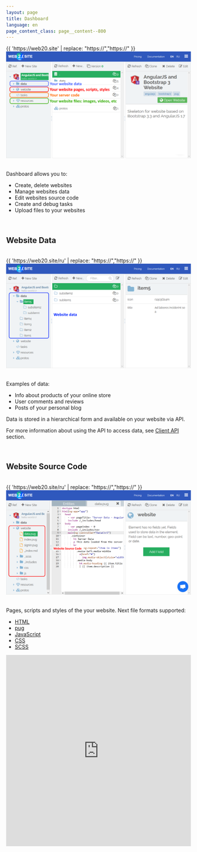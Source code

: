 ```yaml
---
layout: page
title: Dashboard
language: en
page_content_class: page__content--800
---
```


<div class="safari">
    <div class="safari__header">
        <div class="safari__buttons">
            <div class="safari__button safari__button--red"></div>
            <div class="safari__button safari__button--orange"></div>
            <div class="safari__button safari__button--green"></div>
        </div>
        <div class="safari__address_bar">
            <div class="safari__url">{{ 'https://web20.site' | replace: "https://","<span class='safari__url__https'>https://</span>" }}</div>
        </div>
    </div>
    <img class="safari__img" src="/images/docs/dashboard/intro.png" />
</div>

<br>

Dashboard allows you to:
- Create, delete websites
- Manage websites data
- Edit websites source code
- Create and debug tasks
- Upload files to your websites

<br>

## Website Data

<br>

<div class="safari">
    <div class="safari__header">
        <div class="safari__buttons">
            <div class="safari__button safari__button--red"></div>
            <div class="safari__button safari__button--orange"></div>
            <div class="safari__button safari__button--green"></div>
        </div>
        <div class="safari__address_bar">
            <div class="safari__url">{{ 'https://web20.site/ru' | replace: "https://","<span class='safari__url__https'>https://</span>" }}</div>
        </div>
    </div>
    <img class="safari__img" src="/images/docs/dashboard/data.png" />
</div>

<br>

Examples of data:

- Info about products of your online store
- User comments and reviews
- Posts of your personal blog

Data is stored in a hierarchical form and available on your website via API. 

For more information about using the API to access data, see [Client API](/docs/api) section.

<br>

## Website Source Code

<br>

<div class="safari">
    <div class="safari__header">
        <div class="safari__buttons">
            <div class="safari__button safari__button--red"></div>
            <div class="safari__button safari__button--orange"></div>
            <div class="safari__button safari__button--green"></div>
        </div>
        <div class="safari__address_bar">
            <div class="safari__url">{{ 'https://web20.site/ru' | replace: "https://","<span class='safari__url__https'>https://</span>" }}</div>
        </div>
    </div>
    <img class="safari__img" src="/images/docs/dashboard/website.png" />
</div>

<br>

Pages, scripts and styles of the your website. Next file formats supported:

- [HTML](https://wikipedia.org/wiki/HTML)
- [pug](https://pugjs.org)
- [JavaScript](https://wikipedia.org/wiki/JavaScript)
- [CSS](https://wikipedia.org/wiki/CSS)
- [SCSS](https://sass-lang.com/)

<div class="safari">
    <iframe width="100%" height="520" style="margin-bottom: -10px" src="https://www.youtube.com/embed/I0O2h_34jhY?rel=0&amp;showinfo=0" frameborder="0" allow="autoplay; encrypted-media" allowfullscreen></iframe>
</div>